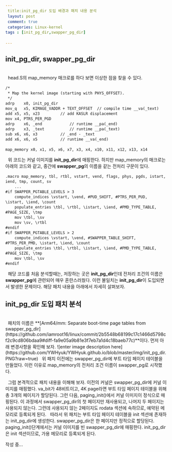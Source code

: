 ```yaml
---
 title:init_pg_dir 도입 배경과 패치 내용 분석
 layout: post
 comment: true
 categories: Linux-kernel
tags : [init_pg_dir,swapper_pg_dir]

---
```

## init_pg_dir, swapper_pg_dir
<br>
&nbsp; head.S의 map_memory 매크로를 하다 보면 이상한 점을 찾을 수 있다. 

	/*
	 * Map the kernel image (starting with PHYS_OFFSET).
	 */
	adrp	x0, init_pg_dir
	mov_q	x5, KIMAGE_VADDR + TEXT_OFFSET	// compile time __va(_text)
	add	x5, x5, x23			// add KASLR displacement
	mov	x4, PTRS_PER_PGD
	adrp	x6, _end			// runtime __pa(_end)
	adrp	x3, _text			// runtime __pa(_text)
	sub	x6, x6, x3			// _end - _text
	add	x6, x6, x5			// runtime __va(_end)

	map_memory x0, x1, x5, x6, x7, x3, x4, x10, x11, x12, x13, x14
&nbsp; 위 코드는 커널 이미지를 **init_pg_dir**에 매핑한다. 하지만 map_memory의 매크로는 아래의 코드와 같고, 중간에 **swapper_pg**의 이름을 같는 전처리 구문이 있다. 
		
	.macro map_memory, tbl, rtbl, vstart, vend, flags, phys, pgds, istart, iend, tmp, count, sv
		...
	#if SWAPPER_PGTABLE_LEVELS > 3
		compute_indices \vstart, \vend, #PUD_SHIFT, #PTRS_PER_PUD, \istart, \iend, \count
		populate_entries \tbl, \rtbl, \istart, \iend, #PMD_TYPE_TABLE, #PAGE_SIZE, \tmp
		mov \tbl, \sv
		mov \sv, \rtbl
	#endif
	#if SWAPPER_PGTABLE_LEVELS > 2
		compute_indices \vstart, \vend, #SWAPPER_TABLE_SHIFT, #PTRS_PER_PMD, \istart, \iend, \count
		populate_entries \tbl, \rtbl, \istart, \iend, #PMD_TYPE_TABLE, #PAGE_SIZE, \tmp
		mov \tbl, \sv
	#endif
&nbsp; 해당 코드를 처음 분석할때는, 저장하는 곳은 **init_pg_dir**인데 전처리 조건의 이름은  **swapper_pg**에 관련되어 매우 혼란스러웠다. 이런 불일치는 **init_pg_dir**이 도입되면서 발생한 문제이다. 해당 패치 내용을 아래에서 자세히 살펴보자.

## init_pg_dir 도입 패치 분석
<br>
&nbsp; 패치의 이름은 **[Arm64/mm: Separate boot-time page tables from swapper_pg_dir](https://github.com/iamroot16/linux/commit/2b5548b68199c17c1466d5798cf2c9cd806bdaa9#diff-fa9e05a9b81e3f7eb7a1d4c18baeb77c)**이다. 먼저 아래 변경사항을 확인해 보자.
![enter image description here](https://github.com/YWHyuk/YWHyuk.github.io/blob/master/img/init_pg_dir.PNG?raw=true)
&nbsp; 위 패치 이전에는 swapper_pg_dir에 부트 타임 페이지 테이블을 만들었다. 이런 이유로 map_memory의 전처리 조건 이름이 swapper_pg로 시작했다.

&nbsp; 그럼 본격적으로 패치 내용을 이해해 보자. 이전의 커널은 swapper_pg_dir에 커널 이미지를 매핑했다. va_bit가 48비트이고, 4K page라면 부트 타임 페이지 테이블을 위해 총 3개의 페이지가 할당된다. 그런 다음, paging_init()에서 커널 이미지이 정식으로 매핑된다. 이 과정에서 swapper_pg_dir의 첫 페이지만 재사용되고, 나머지 두 페이지는 사용되지 않는다. 그런데 사용되지 않는 2페이지도 rodata 섹션에 속하므로, 예약된 메모리로 등록되게 된다. 
&nbsp; 따라서 위 패치는 부트 타임 페이지 테이블을 init 섹션에 존재하는 init_pg_dir에 생성한다. swapper_pg_dir은 한 페이지만 정적으로 할당된다. paging_init()단계에서는 커널 이미지를 빈 swapper_pg_dir에 매핑한다. init_pg_dir은 init 섹션이므로, 가용 메모리로 등록되게 된다. 

작성 중...

